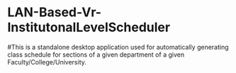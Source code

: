# LAN-Based-Vr-InstitutonalLevelScheduler
#This is a standalone desktop application used for automatically generating class schedule for sections of a given department of a given Faculty/College/University.
